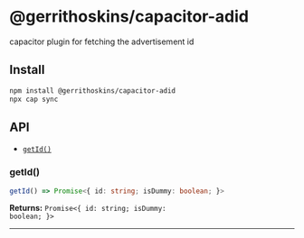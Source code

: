 # @gerrithoskins/capacitor-adid

capacitor plugin for fetching the advertisement id

## Install

```bash
npm install @gerrithoskins/capacitor-adid
npx cap sync
```

## API

<docgen-index>

* [`getId()`](#getid)

</docgen-index>

<docgen-api>
<!--Update the source file JSDoc comments and rerun docgen to update the docs below-->

### getId()

```typescript
getId() => Promise<{ id: string; isDummy: boolean; }>
```

**Returns:** <code>Promise&lt;{ id: string; isDummy: boolean; }&gt;</code>

--------------------

</docgen-api>
